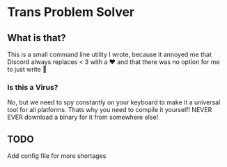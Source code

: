 # Trans Problem Solver
## What is that?
This is a small command line utility I wrote, because it annoyed me that Discord always replaces < 3 with a ❤
and that there was no option for me to just write 💜
### Is this a Virus?
No, but we need to spy constantly on your keyboard to make it a universal tool for all platforms. Thats why you need to compile it yourself! NEVER EVER download a binary for it from somewhere else!
## TODO
Add config file for more shortages